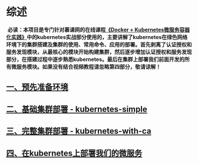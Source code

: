 # 综述

  **必读：本项目是专门针对慕课网的在线课程[《Docker + Kubernetes微服务容器化实践》][5]中的kubernetes实战部分使用的，主要讲解了kubernetes在绿色网络环境下的集群搭建及集群的使用、常用命令、应用的部署。首先剥离了认证授权和服务发现模块，从最核心的模块开始构建集群，然后逐步增加认证授权和服务发现部分，在搭建过程中逐步熟悉kubernetes。最后在集群上部署我们前面开发的所有微服务模块。如果没有结合视频教程请忽略第四部分，敬请谅解！**
  
## [一、预先准备环境][1]
## [二、基础集群部署 - kubernetes-simple][2]
## [三、完整集群部署 - kubernetes-with-ca][3]
## [四、在kubernetes上部署我们的微服务][4]








  [1]: https://github.com/marvinpan8/kubernetes-starter/tree/master/docs/1-pre.md
  [2]: https://github.com/marvinpan8/kubernetes-starter/tree/master/docs/2-kubernetes-simple.md
  [3]: https://github.com/marvinpan8/kubernetes-starter/tree/master/docs/3-kubernetes-with-ca.md
  [4]: https://github.com/marvinpan8/kubernetes-starter/tree/master/docs/4-microservice-deploy.md
  [5]: https://coding.imooc.com/class/198.html
